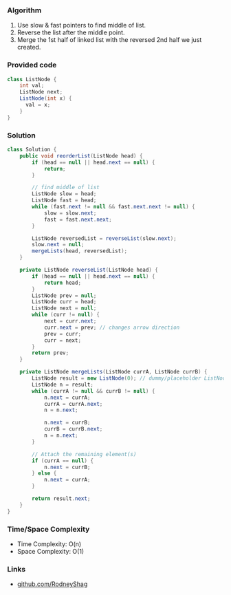 ### Algorithm

1. Use slow & fast pointers to find middle of list.
1. Reverse the list after the middle point.
1. Merge the 1st half of linked list with the reversed 2nd half we just created.

### Provided code

```java
class ListNode {
    int val;
    ListNode next;
    ListNode(int x) {
      val = x;
    }
}
```

### Solution

```java
class Solution {
    public void reorderList(ListNode head) {
        if (head == null || head.next == null) {
            return;
        }

        // find middle of list
        ListNode slow = head;
        ListNode fast = head;
        while (fast.next != null && fast.next.next != null) {
            slow = slow.next;
            fast = fast.next.next;
        }

        ListNode reversedList = reverseList(slow.next);
        slow.next = null;
        mergeLists(head, reversedList);        
    }

    private ListNode reverseList(ListNode head) {
        if (head == null || head.next == null) {
            return head;
        }
        ListNode prev = null;
        ListNode curr = head;
        ListNode next = null;
        while (curr != null) {
            next = curr.next;
            curr.next = prev; // changes arrow direction
            prev = curr;
            curr = next;
        }
        return prev;
    }

    private ListNode mergeLists(ListNode currA, ListNode currB) {       
        ListNode result = new ListNode(0); // dummy/placeholder ListNode
        ListNode n = result;
        while (currA != null && currB != null) {
            n.next = currA;
            currA = currA.next;
            n = n.next;

            n.next = currB;
            currB = currB.next;
            n = n.next;
        }

        // Attach the remaining element(s)
        if (currA == null) {
            n.next = currB;
        } else {
            n.next = currA;
        }

        return result.next;
    }
}
```

### Time/Space Complexity

- Time Complexity: O(n)
- Space Complexity: O(1)

### Links

- [github.com/RodneyShag](https://github.com/RodneyShag)
